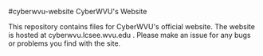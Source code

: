 #cyberwvu-website
CyberWVU's Website

This repository contains files for CyberWVU's official website. The website is hosted at cyberwvu.lcsee.wvu.edu . Please make an issue for any bugs or problems you find with the site.
